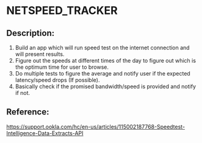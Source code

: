 # NETSPEED_TRACKER

Description:
------------
1. Build an app which will run speed test on the internet connection and will present results.
2. Figure out the speeds at different times of the day to figure out which is the optimum time for user to browse.
3. Do multiple tests to figure the average and notify user if the expected latency/speed drops (If possible).
4. Basically check if the promised bandwidth/speed is provided and notify if not.

Reference:
----------
https://support.ookla.com/hc/en-us/articles/115002187768-Speedtest-Intelligence-Data-Extracts-API
